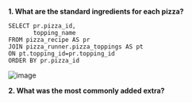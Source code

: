 __1. What are the standard ingredients for each pizza?__
```
SELECT pr.pizza_id, 
       topping_name
FROM pizza_recipe AS pr
JOIN pizza_runner.pizza_toppings AS pt
ON pt.topping_id=pr.topping_id
ORDER BY pr.pizza_id
```
![image](https://user-images.githubusercontent.com/89729029/135018375-12e29027-3ee9-482b-a6df-8818a6b34eb6.png)

__2. What was the most commonly added extra?__

